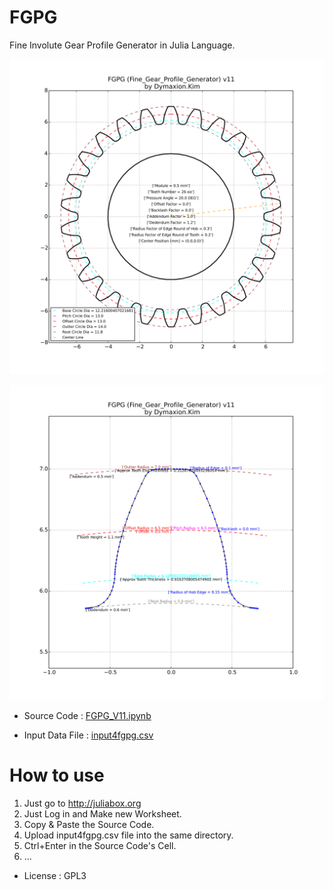 # FGPG
Fine Involute Gear Profile Generator 
in Julia Language.

![case01.svg](https://github.com/dymaxionkim/FGPG/blob/master/case01.svg)

![case02.svg](https://github.com/dymaxionkim/FGPG/blob/master/case02.svg)


* Source Code : [FGPG_V11.ipynb](http://nbviewer.ipython.org/gist/dymaxionkim/fe9015463cd41cfb3f40)

* Input Data File : [input4fgpg.csv](https://github.com/dymaxionkim/FGPG/blob/master/input4fgpg.csv)

# How to use
1. Just go to http://juliabox.org
2. Just Log in and Make new Worksheet.
3. Copy & Paste the Source Code.
4. Upload input4fgpg.csv file into the same directory.
5. Ctrl+Enter in the Source Code's Cell.
6. ...

* License : GPL3

